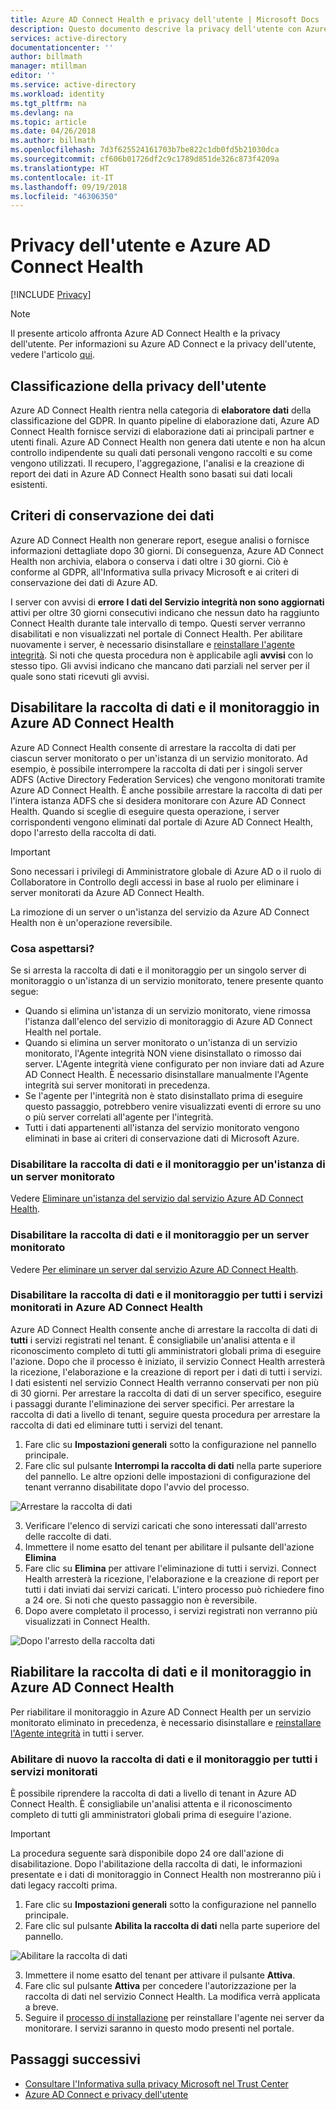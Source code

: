 ```yaml
---
title: Azure AD Connect Health e privacy dell'utente | Microsoft Docs
description: Questo documento descrive la privacy dell'utente con Azure AD Connect Health.
services: active-directory
documentationcenter: ''
author: billmath
manager: mtillman
editor: ''
ms.service: active-directory
ms.workload: identity
ms.tgt_pltfrm: na
ms.devlang: na
ms.topic: article
ms.date: 04/26/2018
ms.author: billmath
ms.openlocfilehash: 7d3f625524161703b7be822c1db0fd5b21030dca
ms.sourcegitcommit: cf606b01726df2c9c1789d851de326c873f4209a
ms.translationtype: HT
ms.contentlocale: it-IT
ms.lasthandoff: 09/19/2018
ms.locfileid: "46306350"
---
```

# <a name="user-privacy-and-azure-ad-connect-health"></a>Privacy dell'utente e Azure AD Connect Health 

[!INCLUDE [Privacy](../../../includes/gdpr-intro-sentence.md)]

>[!NOTE] 
>Il presente articolo affronta Azure AD Connect Health e la privacy dell'utente.  Per informazioni su Azure AD Connect e la privacy dell'utente, vedere l'articolo [qui](reference-connect-user-privacy.md).

## <a name="user-privacy-classification"></a>Classificazione della privacy dell'utente
Azure AD Connect Health rientra nella categoria di **elaboratore dati** della classificazione del GDPR. In quanto pipeline di elaborazione dati, Azure AD Connect Health fornisce servizi di elaborazione dati ai principali partner e utenti finali. Azure AD Connect Health non genera dati utente e non ha alcun controllo indipendente su quali dati personali vengono raccolti e su come vengono utilizzati. Il recupero, l'aggregazione, l'analisi e la creazione di report dei dati in Azure AD Connect Health sono basati sui dati locali esistenti. 

## <a name="data-retention-policy"></a>Criteri di conservazione dei dati
Azure AD Connect Health non generare report, esegue analisi o fornisce informazioni dettagliate dopo 30 giorni. Di conseguenza, Azure AD Connect Health non archivia, elabora o conserva i dati oltre i 30 giorni. Ciò è conforme al GDPR, all'Informativa sulla privacy Microsoft e ai criteri di conservazione dei dati di Azure AD. 

I server con avvisi di **errore** **I dati del Servizio integrità non sono aggiornati** attivi per oltre 30 giorni consecutivi indicano che nessun dato ha raggiunto Connect Health durante tale intervallo di tempo. Questi server verranno disabilitati e non visualizzati nel portale di Connect Health. Per abilitare nuovamente i server, è necessario disinstallare e [reinstallare l'agente integrità](how-to-connect-health-agent-install.md). Si noti che questa procedura non è applicabile agli **avvisi** con lo stesso tipo. Gli avvisi indicano che mancano dati parziali nel server per il quale sono stati ricevuti gli avvisi. 
 
## <a name="disable-data-collection-and-monitoring-in-azure-ad-connect-health"></a>Disabilitare la raccolta di dati e il monitoraggio in Azure AD Connect Health
Azure AD Connect Health consente di arrestare la raccolta di dati per ciascun server monitorato o per un'istanza di un servizio monitorato. Ad esempio, è possibile interrompere la raccolta di dati per i singoli server ADFS (Active Directory Federation Services) che vengono monitorati tramite Azure AD Connect Health. È anche possibile arrestare la raccolta di dati per l'intera istanza ADFS che si desidera monitorare con Azure AD Connect Health. Quando si sceglie di eseguire questa operazione, i server corrispondenti vengono eliminati dal portale di Azure AD Connect Health, dopo l'arresto della raccolta di dati. 

>[!IMPORTANT]
> Sono necessari i privilegi di Amministratore globale di Azure AD o il ruolo di Collaboratore in Controllo degli accessi in base al ruolo per eliminare i server monitorati da Azure AD Connect Health.
>
> La rimozione di un server o un'istanza del servizio da Azure AD Connect Health non è un'operazione reversibile. 

### <a name="what-to-expect"></a>Cosa aspettarsi?
Se si arresta la raccolta di dati e il monitoraggio per un singolo server di monitoraggio o un'istanza di un servizio monitorato, tenere presente quanto segue:

- Quando si elimina un'istanza di un servizio monitorato, viene rimossa l'istanza dall'elenco del servizio di monitoraggio di Azure AD Connect Health nel portale. 
- Quando si elimina un server monitorato o un'istanza di un servizio monitorato, l'Agente integrità NON viene disinstallato o rimosso dai server. L'Agente integrità viene configurato per non inviare dati ad Azure AD Connect Health. È necessario disinstallare manualmente l'Agente integrità sui server monitorati in precedenza.
- Se l'agente per l'integrità non è stato disinstallato prima di eseguire questo passaggio, potrebbero venire visualizzati eventi di errore su uno o più server correlati all'agente per l'integrità.
- Tutti i dati appartenenti all'istanza del servizio monitorato vengono eliminati in base ai criteri di conservazione dati di Microsoft Azure.

### <a name="disable-data-collection-and-monitoring-for-an-instance-of-a-monitored-service"></a>Disabilitare la raccolta di dati e il monitoraggio per un'istanza di un server monitorato
Vedere [Eliminare un'istanza del servizio dal servizio Azure AD Connect Health](how-to-connect-health-operations.md#delete-a-service-instance-from-azure-ad-connect-health-service).

### <a name="disable-data-collection-and-monitoring-for-a-monitored-server"></a>Disabilitare la raccolta di dati e il monitoraggio per un server monitorato
Vedere [Per eliminare un server dal servizio Azure AD Connect Health](how-to-connect-health-operations.md#delete-a-server-from-the-azure-ad-connect-health-service).

### <a name="disable-data-collection-and-monitoring-for-all-monitored-services-in-azure-ad-connect-health"></a>Disabilitare la raccolta di dati e il monitoraggio per tutti i servizi monitorati in Azure AD Connect Health
Azure AD Connect Health consente anche di arrestare la raccolta di dati di **tutti** i servizi registrati nel tenant. È consigliabile un'analisi attenta e il riconoscimento completo di tutti gli amministratori globali prima di eseguire l'azione. Dopo che il processo è iniziato, il servizio Connect Health arresterà la ricezione, l'elaborazione e la creazione di report per i dati di tutti i servizi. I dati esistenti nel servizio Connect Health verranno conservati per non più di 30 giorni.
Per arrestare la raccolta di dati di un server specifico, eseguire i passaggi durante l'eliminazione dei server specifici. Per arrestare la raccolta di dati a livello di tenant, seguire questa procedura per arrestare la raccolta di dati ed eliminare tutti i servizi del tenant.

1.  Fare clic su **Impostazioni generali** sotto la configurazione nel pannello principale. 
2.  Fare clic sul pulsante **Interrompi la raccolta di dati** nella parte superiore del pannello. Le altre opzioni delle impostazioni di configurazione del tenant verranno disabilitate dopo l'avvio del processo.  
 
 ![Arrestare la raccolta di dati](./media/reference-connect-health-user-privacy/gdpr4.png)
  
3.  Verificare l'elenco di servizi caricati che sono interessati dall'arresto delle raccolte di dati. 
4.  Immettere il nome esatto del tenant per abilitare il pulsante dell'azione **Elimina**
5.  Fare clic su **Elimina** per attivare l'eliminazione di tutti i servizi. Connect Health arresterà la ricezione, l'elaborazione e la creazione di report per tutti i dati inviati dai servizi caricati. L'intero processo può richiedere fino a 24 ore. Si noti che questo passaggio non è reversibile. 
6.  Dopo avere completato il processo, i servizi registrati non verranno più visualizzati in Connect Health. 

 ![Dopo l'arresto della raccolta dati](./media/reference-connect-health-user-privacy/gdpr5.png)

## <a name="re-enable-data-collection-and-monitoring-in-azure-ad-connect-health"></a>Riabilitare la raccolta di dati e il monitoraggio in Azure AD Connect Health
Per riabilitare il monitoraggio in Azure AD Connect Health per un servizio monitorato eliminato in precedenza, è necessario disinstallare e [reinstallare l'Agente integrità](how-to-connect-health-agent-install.md) in tutti i server.

### <a name="re-enable-data-collection-and-monitoring-for-all-monitored-services"></a>Abilitare di nuovo la raccolta di dati e il monitoraggio per tutti i servizi monitorati

È possibile riprendere la raccolta di dati a livello di tenant in Azure AD Connect Health. È consigliabile un'analisi attenta e il riconoscimento completo di tutti gli amministratori globali prima di eseguire l'azione.

>[!IMPORTANT]
> La procedura seguente sarà disponibile dopo 24 ore dall'azione di disabilitazione.
> Dopo l'abilitazione della raccolta di dati, le informazioni presentate e i dati di monitoraggio in Connect Health non mostreranno più i dati legacy raccolti prima. 

1.  Fare clic su **Impostazioni generali** sotto la configurazione nel pannello principale. 
2.  Fare clic sul pulsante **Abilita la raccolta di dati** nella parte superiore del pannello. 
 
 ![Abilitare la raccolta di dati](./media/reference-connect-health-user-privacy/gdpr6.png)
 
3.  Immettere il nome esatto del tenant per attivare il pulsante **Attiva**.
4.  Fare clic sul pulsante **Attiva** per concedere l'autorizzazione per la raccolta di dati nel servizio Connect Health. La modifica verrà applicata a breve. 
5.  Seguire il [processo di installazione](how-to-connect-health-agent-install.md) per reinstallare l'agente nei server da monitorare. I servizi saranno in questo modo presenti nel portale.  


## <a name="next-steps"></a>Passaggi successivi
* [Consultare l'Informativa sulla privacy Microsoft nel Trust Center](https://www.microsoft.com/trustcenter)
* [Azure AD Connect e privacy dell'utente](reference-connect-user-privacy.md)

